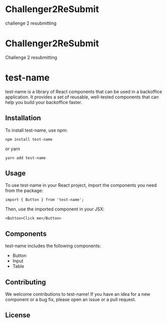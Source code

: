 # Challenger2ReSubmit
challenge 2 resubmitting
# Challenger2ReSubmit
Challenge 2 resubmitting

# test-name

test-name is a library of React components that can be used in a backoffice application. It provides a set of reusable, well-tested components that can help you build your backoffice faster.

## Installation

To install test-name, use npm:

`npm install test-name`

or yarn 

`yarn add test-name`

## Usage

To use test-name in your React project, import the components you need from the package:

`import { Button } from 'test-name';`

Then, use the imported component in your JSX:

`<Button>Click me</Button>`

## Components

test-name includes the following components:

- Button
- Input
- Table

## Contributing

We welcome contributions to test-name! If you have an idea for a new component or a bug fix, please open an issue or a pull request.

## License
